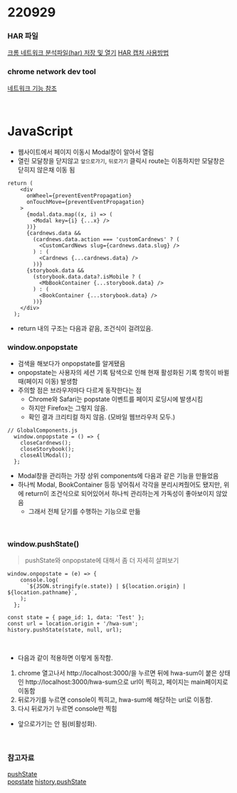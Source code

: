 # 220929

### HAR 파일

[크롬 네트워크 분석파일(har) 저장 및 열기](https://jun7222.tistory.com/709)
[HAR 캡처 사용방법](https://toolbox.googleapps.com/apps/har_analyzer/)

### chrome network dev tool

[네트워크 기능 참조](https://developer.chrome.com/docs/devtools/network/reference/)

<br>

# JavaScript

- 웹사이트에서 페이지 이동시 Modal창이 알아서 열림
- 열린 모달창을 닫지않고 `앞으로가기`, `뒤로가기` 클릭시 route는 이동하지만 모달창은 닫히지 않은채 이동 됨

```JS
return (
    <div
      onWheel={preventEventPropagation}
      onTouchMove={preventEventPropagation}
    >
      {modal.data.map((x, i) => (
        <Modal key={i} {...x} />
      ))}
      {cardnews.data &&
        (cardnews.data.action === 'customCardnews' ? (
          <CustomCardNews slug={cardnews.data.slug} />
        ) : (
          <Cardnews {...cardnews.data} />
        ))}
      {storybook.data &&
        (storybook.data.data?.isMobile ? (
          <MbBookContainer {...storybook.data} />
        ) : (
          <BookContainer {...storybook.data} />
        ))}
    </div>
  );
```

- return 내의 구조는 다음과 같음, 조건식이 걸려있음.

### window.onpopstate

- 검색을 해보다가 onpopstate를 알게됐음
- onpopstate는 사용자의 세션 기록 탐색으로 인해 현재 활성화된 기록 항목이 바뀔 때(페이지 이동) 발생함
- 주의할 점은 브라우저마다 다르게 동작한다는 점
  - Chrome와 Safari는 popstate 이벤트를 페이지 로딩시에 발생시킴
  - 하지만 Firefox는 그렇지 않음.
  - 확인 결과 크리티컬 하지 않음. (모바일 웹브라우저 모두.)

```JS
// GlobalComponents.js
  window.onpopstate = () => {
    closeCardnews();
    closeStorybook();
    closeAllModal();
  };
```

- Modal창을 관리하는 가장 상위 components에 다음과 같은 기능을 만들었음
- 하나씩 Modal, BookContainer 등등 넣어줘서 각각을 분리시켜줬어도 됐지만, 위에 return이 조건식으로 되어있어서 하나씩 관리하는게 가독성이 좋아보이지 않았음
  - 그래서 전체 닫기를 수행하는 기능으로 만듦

<br>

### window.pushState()

> pushState와 onpopstate에 대해서 좀 더 자세히 살펴보기

```JS
window.onpopstate = (e) => {
    console.log(
      `${JSON.stringify(e.state)} | ${location.origin} | ${location.pathname}`,
    );
  };

const state = { page_id: 1, data: 'Test' };
const url = location.origin + '/hwa-sum';
history.pushState(state, null, url);
```

<br>

- 다음과 같이 적용하면 이렇게 동작함.

1. chrome 열고나서 http://localhost:3000/을 누르면 뒤에 hwa-sum이 붙은 상태인 http://localhost:3000/hwa-sum으로 url이 찍히고, 페이지는 main페이지로 이동함
2. 뒤로가기를 누르면 console이 찍히고, hwa-sum에 해당하는 url로 이동함.
3. 다시 뒤로가기 누르면 console만 찍힘

- 앞으로가기는 안 됨(비활성화).

<br>

### 참고자료

[pushState](https://developer.mozilla.org/en-US/docs/Web/API/History/pushState)  
[popstate](https://developer.mozilla.org/ko/docs/Web/API/Window/popstate_event)
[history.pushState](https://kwangsunny.tistory.com/28)
